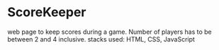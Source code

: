 # ScoreKeeper
web page to keep scores during a game. Number of players has to be between 2 and 4 inclusive. 
stacks used: HTML, CSS, JavaScript
